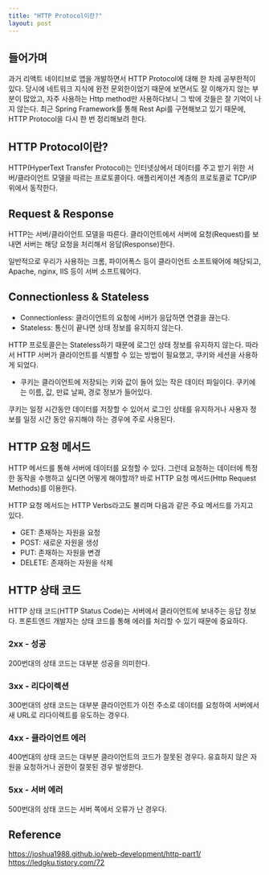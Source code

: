 ```yaml
---
title: "HTTP Protocol이란?"
layout: post
---
```


## 들어가며
과거 리액트 네이티브로 앱을 개발하면서 HTTP Protocol에 대해 한 차례 공부한적이 있다. 당시에 네트워크 지식에 완전 문외한이었기 때문에 보면서도 잘 이해가지 않는 부분이 많았고, 자주 사용하는 Http method만 사용하다보니 그 밖에 것들은 잘 기억이 나지 않는다. 최근 Spring Framework를 통해 Rest Api를 구현해보고 있기 때문에, HTTP Protocol을 다시 한 번 정리해보려 한다. 


## HTTP Protocol이란?


HTTP(HyperText Transfer Protocol)는 인터넷상에서 데이터를 주고 받기 위한 서버/클라이언트 모델을 따르는 프로토콜이다. 애플리케이션 계층의 프로토콜로 TCP/IP위에서 동작한다.


## Request & Response
HTTP는 서버/클라이언트 모델을 따른다. 클라이언트에서 서버에 요청(Request)를 보내면 서버는 해당 요청을 처리해서 응답(Response)한다.

일반적으로 우리가 사용하는 크롬, 파이어폭스 등이 클라이언트 소프트웨어에 해당되고, Apache, nginx, IIS 등이 서버 소프트웨어다.


## Connectionless & Stateless
 - Connectionless: 클라이언트의 요청에 서버가 응답하면 연결을 끊는다.
 - Stateless: 통신이 끝나면 상태 정보를 유지하지 않는다.

HTTP 프로토콜은는 Stateless하기 때문에 로그인 상태 정보를 유지하지 않는다. 따라서 HTTP 서버가 클라이언트를 식별할 수 있는 방법이 필요했고, 쿠키와 세션을 사용하게 되었다. 

* 쿠키는 클라이언트에 저장되는 키와 값이 들어 있는 작은 데이터 파일이다. 쿠키에는 이름, 값, 만료 날짜, 경로 정보가 들어있다.

쿠키는 일정 시간동안 데이터를 저장할 수 있어서 로그인 상태를 유지하거나 사용자 정보를 일정 시간 동안 유지해야 하는 경우에 주로 사용된다.


## HTTP 요청 메서드
HTTP 메서드를 통해 서버에 데이터를 요청할 수 있다. 그런데 요청하는 데이터에 특정한 동작을 수행하고 싶다면 어떻게 해야할까? 바로 HTTP 요청 메서드(Http Request Methods)를 이용한다.

HTTP 요청 메서드는 HTTP Verbs라고도 불리며 다음과 같은 주요 메서드를 가지고 있다.
 - GET: 존재하는 자원을 요청
 - POST: 새로운 자원을 생성
 - PUT: 존재하는 자원을 변경
 - DELETE: 존재하는 자원을 삭제

 
## HTTP 상태 코드
HTTP 상태 코드(HTTP Status Code)는 서버에서 클라이언트에 보내주는 응답 정보다. 프론트엔드 개발자는 상태 코드를 통해 에러를 처리할 수 있기 때문에 중요하다.

### 2xx - 성공
200번대의 상태 코드는 대부분 성공을 의미한다.

### 3xx - 리다이렉션
300번대의 상태 코드는 대부분 클라이언트가 이전 주소로 데이터를 요청하여 서버에서 새 URL로 리다이렉트를 유도하는 경우다.

### 4xx - 클라이언트 에러
400번대의 상태 코드는 대부분 클라이언트의 코드가 잘못된 경우다. 유효하지 않은 자원을 요청하거나 권한이 잘못된 경우 발생한다.

### 5xx - 서버 에러
500번대의 상태 코드는 서버 쪽에서 오류가 난 경우다.

## Reference
https://joshua1988.github.io/web-development/http-part1/
https://ledgku.tistory.com/72
